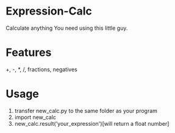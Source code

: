 Expression-Calc
===================
Calculate anything You need using this little guy. 
# Features 
+, -, *, /, fractions, negatives
# Usage
1. transfer new_calc.py to the same folder as your program
2. import new_calc
3. new_calc.result('your_expression')[will return a float number] 
